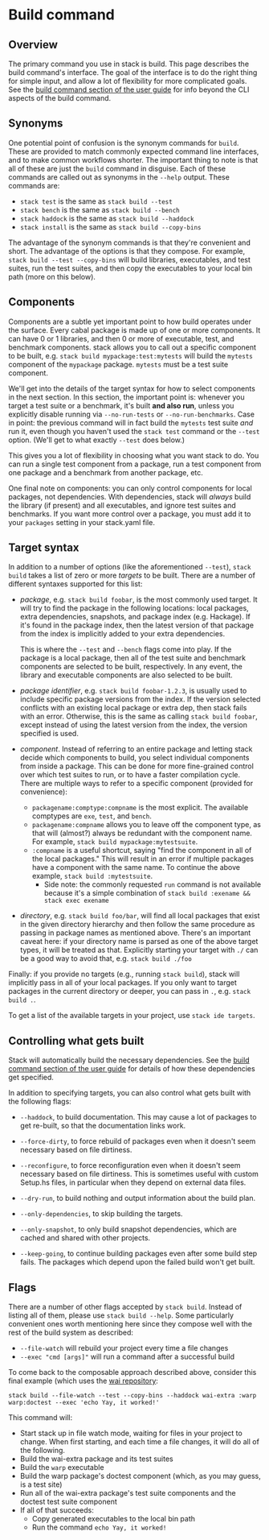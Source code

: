 # Build command

## Overview

The primary command you use in stack is build. This page describes the build
command's interface. The goal of the interface is to do the right thing for
simple input, and allow a lot of flexibility for more complicated goals. See the
[build command section of the user guide](GUIDE.md#the-build-command) for info
beyond the CLI aspects of the build command.

## Synonyms

One potential point of confusion is the synonym commands for `build`. These are
provided to match commonly expected command line interfaces, and to make common
workflows shorter. The important thing to note is that all of these are just
the `build` command in disguise. Each of these commands are called out as
synonyms in the `--help` output. These commands are:

* `stack test` is the same as `stack build --test`
* `stack bench` is the same as `stack build --bench`
* `stack haddock` is the same as `stack build --haddock`
* `stack install` is the same as `stack build --copy-bins`

The advantage of the synonym commands is that they're convenient and short. The
advantage of the options is that they compose. For example, `stack build --test
--copy-bins` will build libraries, executables, and test suites, run the test
suites, and then copy the executables to your local bin path (more on this
below).

## Components

Components are a subtle yet important point to how build operates under the
surface. Every cabal package is made up of one or more components. It can have
0 or 1 libraries, and then 0 or more of executable, test, and benchmark
components. stack allows you to call out a specific component to be built, e.g.
`stack build mypackage:test:mytests` will build the `mytests` component of the
`mypackage` package. `mytests` must be a test suite component.

We'll get into the details of the target syntax for how to select components in
the next section. In this section, the important point is: whenever you target
a test suite or a benchmark, it's built __and also run__, unless you explicitly
disable running via `--no-run-tests` or `--no-run-benchmarks`. Case in point:
the previous command will in fact build the `mytests` test suite *and* run it,
even though you haven't used the `stack test` command or the `--test` option.
(We'll get to what exactly `--test` does below.)

This gives you a lot of flexibility in choosing what you want stack to do. You
can run a single test component from a package, run a test component from one
package and a benchmark from another package, etc.

One final note on components: you can only control components for local
packages, not dependencies. With dependencies, stack will *always* build the
library (if present) and all executables, and ignore test suites and
benchmarks. If you want more control over a package, you must add it to your
`packages` setting in your stack.yaml file.

## Target syntax

In addition to a number of options (like the aforementioned `--test`), `stack
build` takes a list of zero or more *targets* to be built. There are a number
of different syntaxes supported for this list:

*   *package*, e.g. `stack build foobar`, is the most commonly used target. It will try to find the package in the following locations: local packages, extra dependencies, snapshots, and package index (e.g. Hackage). If it's found in the package index, then the latest version of that package from the index is implicitly added to your extra dependencies.

    This is where the `--test` and `--bench` flags come into play. If the package is a local package, then all of the test suite and benchmark components are selected to be built, respectively. In any event, the library and executable components are also selected to be built.

*   *package identifier*, e.g. `stack build foobar-1.2.3`, is usually used to include specific package versions from the index. If the version selected conflicts with an existing local package or extra dep, then stack fails with an error. Otherwise, this is the same as calling `stack build foobar`, except instead of using the latest version from the index, the version specified is used.

*   *component*. Instead of referring to an entire package and letting stack decide which components to build, you select individual components from inside a package. This can be done for more fine-grained control over which test suites to run, or to have a faster compilation cycle. There are multiple ways to refer to a specific component (provided for convenience):

    * `packagename:comptype:compname` is the most explicit. The available comptypes are `exe`, `test`, and `bench`.
    * `packagename:compname` allows you to leave off the component type, as that will (almost?) always be redundant with the component name. For example, `stack build mypackage:mytestsuite`.
    * `:compname` is a useful shortcut, saying "find the component in all of the local packages." This will result in an error if multiple packages have a component with the same name. To continue the above example, `stack build :mytestsuite`.
        * Side note: the commonly requested `run` command is not available because it's a simple combination of `stack build :exename && stack exec exename`

* *directory*, e.g. `stack build foo/bar`, will find all local packages that exist in the given directory hierarchy and then follow the same procedure as passing in package names as mentioned above. There's an important caveat here: if your directory name is parsed as one of the above target types, it will be treated as that. Explicitly starting your target with `./` can be a good way to avoid that, e.g. `stack build ./foo`

Finally: if you provide no targets (e.g., running `stack build`), stack will
implicitly pass in all of your local packages. If you only want to target
packages in the current directory or deeper, you can pass in `.`, e.g. `stack
build .`.

To get a list of the available targets in your project, use `stack ide targets`.

## Controlling what gets built

Stack will automatically build the necessary
dependencies. See the
[build command section of the user guide](GUIDE.md#the-build-command) for
details of how these dependencies get specified.

In addition to specifying targets, you can also control what gets built with the
following flags:

* `--haddock`, to build documentation.  This may cause a lot of packages to get
  re-built, so that the documentation links work.

* `--force-dirty`, to force rebuild of packages even when it doesn't seem
  necessary based on file dirtiness.

* `--reconfigure`, to force reconfiguration even when it doesn't seem necessary
  based on file dirtiness. This is sometimes useful with custom Setup.hs files,
  in particular when they depend on external data files.

* `--dry-run`, to build nothing and output information about the build plan.

* `--only-dependencies`, to skip building the targets.

* `--only-snapshot`, to only build snapshot dependencies, which are cached and
  shared with other projects.

* `--keep-going`, to continue building packages even after some build step
  fails. The packages which depend upon the failed build won't get built.

## Flags

There are a number of other flags accepted by `stack build`. Instead of listing
all of them, please use `stack build --help`. Some particularly convenient ones
worth mentioning here since they compose well with the rest of the build system
as described:

* `--file-watch` will rebuild your project every time a file changes
* `--exec "cmd [args]"` will run a command after a successful build

To come back to the composable approach described above, consider this final
example (which uses the [wai repository](https://github.com/yesodweb/wai/):

```
stack build --file-watch --test --copy-bins --haddock wai-extra :warp warp:doctest --exec 'echo Yay, it worked!'
```

This command will:

* Start stack up in file watch mode, waiting for files in your project to change. When first starting, and each time a file changes, it will do all of the following.
* Build the wai-extra package and its test suites
* Build the `warp` executable
* Build the warp package's doctest component (which, as you may guess, is a test site)
* Run all of the wai-extra package's test suite components and the doctest test suite component
* If all of that succeeds:
    * Copy generated executables to the local bin path
    * Run the command `echo Yay, it worked!`
